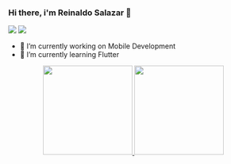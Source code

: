 ### Hi there, i'm Reinaldo Salazar 👋
  <div> 

<a href="https://www.linkedin.com/in/reisalazar/" target="_blank"><img src="https://img.shields.io/badge/-LinkedIn-%230077B5?style=for-the-badge&logo=linkedin&logoColor=white" target="_blank"></a> 
<a href = "mailto:rrsb45@gmail.com"><img src="https://img.shields.io/badge/-Gmail-%23333?style=for-the-badge&logo=gmail&logoColor=white" target="_blank"></a>
  
  </div>

- 🔭 I’m currently working on Mobile Development
- 🌱 I’m currently learning Flutter

<div align="center">
  <a href="https://github.com/reisalazar">
  <img height="180em" src="https://github-readme-stats-git-master-reisalazar.vercel.app/api?username=reisalazar&show_icons=true&theme=dark&include_all_commits=true&count_private=true"/>
  <img height="180em" src="https://github-readme-stats-git-master-reisalazar.vercel.app//api/top-langs/?username=reisalazar&layout=compact&theme=dark"/>

</div>

  
  <!-- ##
    ![Snake animation](https://github.com/reisalazar/reisalazar/blob/output/github-contribution-grid-snake.svg)
    -->

